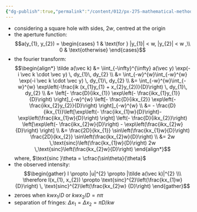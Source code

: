 ```yaml
---
{"dg-publish":true,"permalink":"/content/012/px-275-mathematical-methods/term-2/i-optics/px-275-i6a-square-aperture/","noteIcon":"1","created":"2025-03-04T10:43:26.100+00:00","updated":"2025-03-09T12:38:32.937+00:00"}
---
```


- considering a square hole with sides, $2w$, centred at the origin
- the aperture function:
$$a(y_{1}, y_{2}) = \begin{cases} 1 & \text{for } |y_{1}| < w, |y_{2}| < w ,\\
0 & \text{otherwise}
\end{cases}$$
- the fourier transform:
$$\begin{align*}
\tilde a(\vec k) &= \iint_{-\infty}^{\infty} a(\vec y) \exp(-i \vec k \cdot \vec y) \, dy_{1}\, dy_{2} \\
 &= \int_{-w}^{w}\int_{-w}^{w} \exp(-i \vec k \cdot \vec y) \, dy_{1}\, dy_{2} \\
 &= \int_{-w}^{w}\int_{-w}^{w} \exp\left(-\frac{ik (x_{1}y_{1} + x_{2}y_{2})}{D}\right) \, dy_{1}\, dy_{2} \\
 &= \left[- \frac{D}{ikx_{1}} \exp\left(- \frac{ikx_{1}y_{1}}{D}\right) \right]_{-w}^{w} \left[- \frac{D}{ikx_{2}} \exp\left(- \frac{ikx_{2}y_{2}}{D}\right) \right]_{-w}^{w} \\
 &= - \frac{D}{ikx_{1}}\left[\exp\left(- \frac{ikx_{1}w}{D}\right)- \exp\left(\frac{ikx_{1}w}{D}\right) \right]  \left(- \frac{D}{ikx_{2}}\right) \left[\exp\left(- \frac{ikx_{2}w}{D}\right) - \exp\left(\frac{ikx_{2}w}{D}\right) \right]  \\
 &= \frac{2D}{kx_{1}} \sin\left(\frac{kx_{1}w}{D}\right) \frac{2D}{kx_{2}} \sin\left(\frac{kx_{2}w}{D}\right)  \\
 &= 2w \,\text{sinc}\left(\frac{kx_{1}w}{D}\right) 2w \,\text{sinc}\left(\frac{kx_{2}w}{D}\right)
\end{align*}$$
	where, $\text{sinc }\theta = \cfrac{\sin\theta}{\theta}$
- the observed intensity:
$$\begin{gather}
I \propto |u|^{2} \propto |\tilde a(\vec k)|^{2} \\\
\therefore I(x_{1}, x_{2}) \propto \text{sinc}^{2}\left(\frac{kx_{1}w}{D}\right) \, \text{sinc}^{2}\left(\frac{kx_{2}w}
{D}\right)
\end{gather}$$
- zeroes when $kwx_{1}/D$ or $kwx_{2}/D = n\pi$
- separation of fringes: $\Delta x_{1} = \Delta x_{2} = \pi D/kw$
